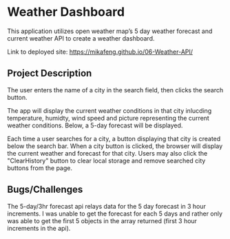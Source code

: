# Weather Dashboard
This application utilizes open weather map’s 5 day weather forecast and current weather API to create a weather dashboard.

Link to deployed site: https://mikafeng.github.io/06-Weather-API/

## Project Description

The user enters the name of a city in the search field, then clicks the search button.

The app will display the current weather conditions in that city inlucding temperature, humidty, wind speed and picture representing the current weather conditions. Below, a 5-day forecast will be displayed.

Each time a user searches for a city, a button displaying that city is created below the search bar. When a city button is clicked, the browser will display the current weather and forecast for that city. Users may also click the "ClearHistory" button to clear local storage and remove searched city buttons from the page.

## Bugs/Challenges

The 5-day/3hr forecast api relays data for the 5 day forecast in 3 hour increments. I was unable to get the forecast for each 5 days and rather only was able to get the first 5 objects in the array returned (first 3 hour increments in the api).

